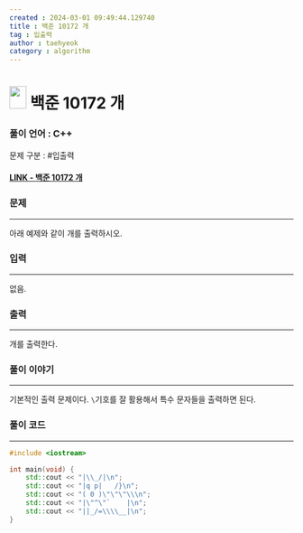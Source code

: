 ```yaml
---
created : 2024-03-01 09:49:44.129740
title : 백준 10172 개
tag : 입출력
author : taehyeok
category : algorithm
---
```

# <img src="https://d2gd6pc034wcta.cloudfront.net/tier/1.svg" width="30" height="40"> 백준 10172 개


### 풀이 언어 : C++

문제 구분 : #입출력
#### [LINK - 백준 10172 개](https://www.acmicpc.net/problem/10172)

### 문제
<hr>

아래 예제와 같이 개를 출력하시오.

### 입력
<hr>

없음.
### 출력
<hr>
개를 출력한다.

### 풀이 이야기
<hr>

기본적인 출력 문제이다. `\`기호를 잘 활용해서 특수 문자들을 출력하면 된다.

### 풀이 코드
<hr>

``` c++
#include <iostream>

int main(void) {
	std::cout << "|\\_/|\n";
	std::cout << "|q p|   /}\n";
	std::cout << "( 0 )\"\"\"\\\n";
	std::cout << "|\"^\"`    |\n";
	std::cout << "||_/=\\\\__|\n";
}
```
